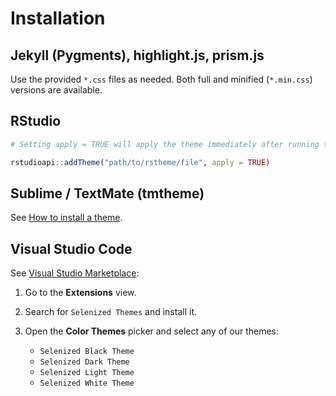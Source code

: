 # Installation

## Jekyll (Pygments), highlight.js, prism.js

Use the provided `*.css` files as needed. Both full and minified (`*.min.css`) versions are available.

## RStudio

``` r
# Setting apply = TRUE will apply the theme immediately after running this line

rstudioapi::addTheme("path/to/rstheme/file", apply = TRUE)
```

## Sublime / TextMate (tmtheme)

See [How to install a theme](https://colorsublime.github.io/how-to-install-a-theme/).

## Visual Studio Code

See [Visual Studio Marketplace](https://marketplace.visualstudio.com/items?itemName=dieghernan.selenized-theme):

1.  Go to the **Extensions** view.

2.  Search for `Selenized Themes` and install it.

3.  Open the **Color Themes** picker and select any of our themes:

    -   `Selenized Black Theme`
    -   `Selenized Dark Theme`
    -   `Selenized Light Theme`
    -   `Selenized White Theme`
